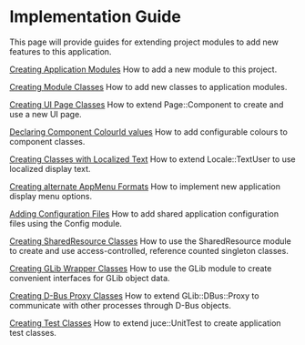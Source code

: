 # Implementation Guide
This page will provide guides for extending project modules to add new features to this application.

[Creating Application Modules](TODO!)
How to add a new module to this project.

[Creating Module Classes](TODO!)
How to add new classes to application modules.

[Creating UI Page Classes](TODO!)
How to extend Page::Component to create and use a new UI page.

[Declaring Component ColourId values](TODO!)
How to add configurable colours to component classes.

[Creating Classes with Localized Text](TODO!)
How to extend Locale::TextUser to use localized display text.

[Creating alternate AppMenu Formats](TODO!)
How to implement new application display menu options.

[Adding Configuration Files](TODO!)
How to add shared application configuration files using the Config module.

[Creating SharedResource Classes](TODO!)
How to use the SharedResource module to create and use access-controlled, reference counted singleton classes.

[Creating GLib Wrapper Classes](TODO!)
How to use the GLib module to create convenient interfaces for GLib object data.

[Creating D-Bus Proxy Classes](TODO!)
How to extend GLib::DBus::Proxy to communicate with other processes through D-Bus objects.

[Creating Test Classes](TODO!)
How to extend juce::UnitTest to create application test classes.
